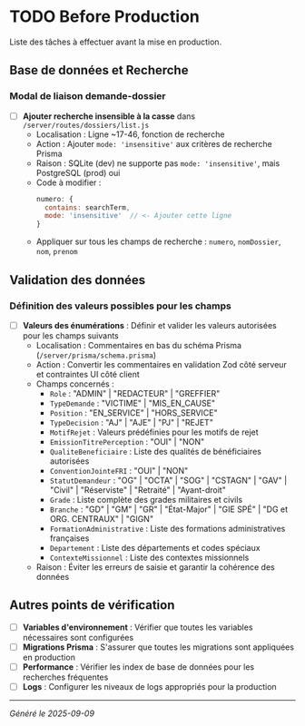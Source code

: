# TODO Before Production

Liste des tâches à effectuer avant la mise en production.

## Base de données et Recherche

### Modal de liaison demande-dossier
- [ ] **Ajouter recherche insensible à la casse** dans `/server/routes/dossiers/list.js`
  - Localisation : Ligne ~17-46, fonction de recherche
  - Action : Ajouter `mode: 'insensitive'` aux critères de recherche Prisma
  - Raison : SQLite (dev) ne supporte pas `mode: 'insensitive'`, mais PostgreSQL (prod) oui
  - Code à modifier :
    ```javascript
    numero: {
      contains: searchTerm,
      mode: 'insensitive'  // <- Ajouter cette ligne
    }
    ```
  - Appliquer sur tous les champs de recherche : `numero`, `nomDossier`, `nom`, `prenom`

## Validation des données

### Définition des valeurs possibles pour les champs
- [ ] **Valeurs des énumérations** : Définir et valider les valeurs autorisées pour les champs suivants
  - Localisation : Commentaires en bas du schéma Prisma (`/server/prisma/schema.prisma`)
  - Action : Convertir les commentaires en validation Zod côté serveur et contraintes UI côté client
  - Champs concernés :
    - `Role` : "ADMIN" | "REDACTEUR" | "GREFFIER"
    - `TypeDemande` : "VICTIME" | "MIS_EN_CAUSE"
    - `Position` : "EN_SERVICE" | "HORS_SERVICE"
    - `TypeDecision` : "AJ" | "AJE" | "PJ" | "REJET"
    - `MotifRejet` : Valeurs prédéfinies pour les motifs de rejet
    - `EmissionTitrePerception` : "OUI" | "NON"
    - `QualiteBeneficiaire` : Liste des qualités de bénéficiaires autorisées
    - `ConventionJointeFRI` : "OUI" | "NON"
    - `StatutDemandeur` : "OG" | "OCTA" | "SOG" | "CSTAGN" | "GAV" | "Civil" | "Réserviste" | "Retraité" | "Ayant-droit"
    - `Grade` : Liste complète des grades militaires et civils
    - `Branche` : "GD" | "GM" | "GR" | "État-Major" | "GIE SPÉ" | "DG et ORG. CENTRAUX" | "GIGN"
    - `FormationAdministrative` : Liste des formations administratives françaises
    - `Departement` : Liste des départements et codes spéciaux
    - `ContexteMissionnel` : Liste des contextes missionnels
  - Raison : Éviter les erreurs de saisie et garantir la cohérence des données

## Autres points de vérification

- [ ] **Variables d'environnement** : Vérifier que toutes les variables nécessaires sont configurées
- [ ] **Migrations Prisma** : S'assurer que toutes les migrations sont appliquées en production
- [ ] **Performance** : Vérifier les index de base de données pour les recherches fréquentes
- [ ] **Logs** : Configurer les niveaux de logs appropriés pour la production

---

*Généré le 2025-09-09*